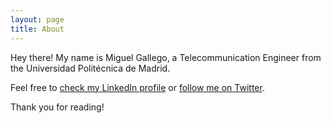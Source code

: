 ```yaml
---
layout: page
title: About
---
```


Hey there! My name is Miguel Gallego, a Telecommunication Engineer from the Universidad Politécnica de Madrid.

Feel free to [check my LinkedIn profile](http://es.linkedin.com/in/miggalroo/en) or [follow me on Twitter](https://twitter.com/miguelglhf).

Thank you for reading!
